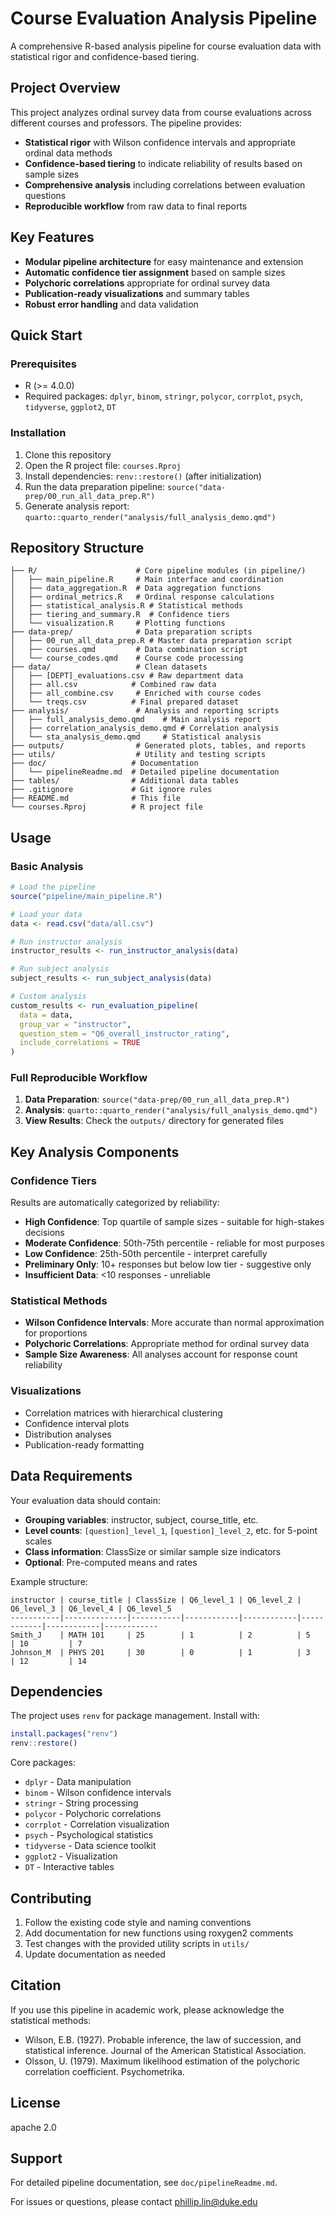 # Course Evaluation Analysis Pipeline

A comprehensive R-based analysis pipeline for course evaluation data with statistical rigor and confidence-based tiering.

## Project Overview

This project analyzes ordinal survey data from course evaluations across different courses and professors. The pipeline provides:

- **Statistical rigor** with Wilson confidence intervals and appropriate ordinal data methods
- **Confidence-based tiering** to indicate reliability of results based on sample sizes
- **Comprehensive analysis** including correlations between evaluation questions
- **Reproducible workflow** from raw data to final reports

## Key Features

- **Modular pipeline architecture** for easy maintenance and extension
- **Automatic confidence tier assignment** based on sample sizes
- **Polychoric correlations** appropriate for ordinal survey data
- **Publication-ready visualizations** and summary tables
- **Robust error handling** and data validation

## Quick Start

### Prerequisites

- R (>= 4.0.0)
- Required packages: `dplyr`, `binom`, `stringr`, `polycor`, `corrplot`, `psych`, `tidyverse`, `ggplot2`, `DT`

### Installation

1. Clone this repository
2. Open the R project file: `courses.Rproj`
3. Install dependencies: `renv::restore()` (after initialization)
4. Run the data preparation pipeline: `source("data-prep/00_run_all_data_prep.R")`
5. Generate analysis report: `quarto::quarto_render("analysis/full_analysis_demo.qmd")`

## Repository Structure

```
├── R/                      # Core pipeline modules (in pipeline/)
│   ├── main_pipeline.R     # Main interface and coordination
│   ├── data_aggregation.R  # Data aggregation functions
│   ├── ordinal_metrics.R   # Ordinal response calculations
│   ├── statistical_analysis.R # Statistical methods
│   ├── tiering_and_summary.R  # Confidence tiers
│   └── visualization.R     # Plotting functions
├── data-prep/              # Data preparation scripts
│   ├── 00_run_all_data_prep.R # Master data preparation script
│   ├── courses.qmd         # Data combination script
│   └── course_codes.qmd    # Course code processing
├── data/                   # Clean datasets
│   ├── [DEPT]_evaluations.csv # Raw department data
│   ├── all.csv            # Combined raw data
│   ├── all_combine.csv     # Enriched with course codes
│   └── treqs.csv          # Final prepared dataset
├── analysis/               # Analysis and reporting scripts
│   ├── full_analysis_demo.qmd    # Main analysis report
│   ├── correlation_analysis_demo.qmd # Correlation analysis
│   └── sta_analysis_demo.qmd     # Statistical analysis
├── outputs/                # Generated plots, tables, and reports
├── utils/                  # Utility and testing scripts
├── doc/                   # Documentation
│   └── pipelineReadme.md  # Detailed pipeline documentation
├── tables/                # Additional data tables
├── .gitignore             # Git ignore rules
├── README.md              # This file
└── courses.Rproj          # R project file
```

## Usage

### Basic Analysis

```r
# Load the pipeline
source("pipeline/main_pipeline.R")

# Load your data
data <- read.csv("data/all.csv")

# Run instructor analysis
instructor_results <- run_instructor_analysis(data)

# Run subject analysis  
subject_results <- run_subject_analysis(data)

# Custom analysis
custom_results <- run_evaluation_pipeline(
  data = data,
  group_var = "instructor",
  question_stem = "Q6_overall_instructor_rating",
  include_correlations = TRUE
)
```

### Full Reproducible Workflow

1. **Data Preparation**: `source("data-prep/00_run_all_data_prep.R")`
2. **Analysis**: `quarto::quarto_render("analysis/full_analysis_demo.qmd")`
3. **View Results**: Check the `outputs/` directory for generated files

## Key Analysis Components

### Confidence Tiers

Results are automatically categorized by reliability:

- **High Confidence**: Top quartile of sample sizes - suitable for high-stakes decisions
- **Moderate Confidence**: 50th-75th percentile - reliable for most purposes  
- **Low Confidence**: 25th-50th percentile - interpret carefully
- **Preliminary Only**: 10+ responses but below low tier - suggestive only
- **Insufficient Data**: <10 responses - unreliable

### Statistical Methods

- **Wilson Confidence Intervals**: More accurate than normal approximation for proportions
- **Polychoric Correlations**: Appropriate method for ordinal survey data
- **Sample Size Awareness**: All analyses account for response count reliability

### Visualizations

- Correlation matrices with hierarchical clustering
- Confidence interval plots
- Distribution analyses
- Publication-ready formatting

## Data Requirements

Your evaluation data should contain:

- **Grouping variables**: instructor, subject, course_title, etc.
- **Level counts**: `[question]_level_1`, `[question]_level_2`, etc. for 5-point scales
- **Class information**: ClassSize or similar sample size indicators
- **Optional**: Pre-computed means and rates

Example structure:
```
instructor | course_title | ClassSize | Q6_level_1 | Q6_level_2 | Q6_level_3 | Q6_level_4 | Q6_level_5
-----------|--------------|-----------|------------|------------|------------|------------|------------
Smith_J    | MATH 101     | 25        | 1          | 2          | 5          | 10         | 7
Johnson_M  | PHYS 201     | 30        | 0          | 1          | 3          | 12         | 14
```

## Dependencies

The project uses `renv` for package management. Install with:

```r
install.packages("renv")
renv::restore()
```

Core packages:
- `dplyr` - Data manipulation
- `binom` - Wilson confidence intervals  
- `stringr` - String processing
- `polycor` - Polychoric correlations
- `corrplot` - Correlation visualization
- `psych` - Psychological statistics
- `tidyverse` - Data science toolkit
- `ggplot2` - Visualization
- `DT` - Interactive tables

## Contributing

1. Follow the existing code style and naming conventions
2. Add documentation for new functions using roxygen2 comments
3. Test changes with the provided utility scripts in `utils/`
4. Update documentation as needed

## Citation

If you use this pipeline in academic work, please acknowledge the statistical methods:

- Wilson, E.B. (1927). Probable inference, the law of succession, and statistical inference. Journal of the American Statistical Association.
- Olsson, U. (1979). Maximum likelihood estimation of the polychoric correlation coefficient. Psychometrika.

## License
apache 2.0

## Support

For detailed pipeline documentation, see `doc/pipelineReadme.md`.

For issues or questions, please contact phillip.lin@duke.edu